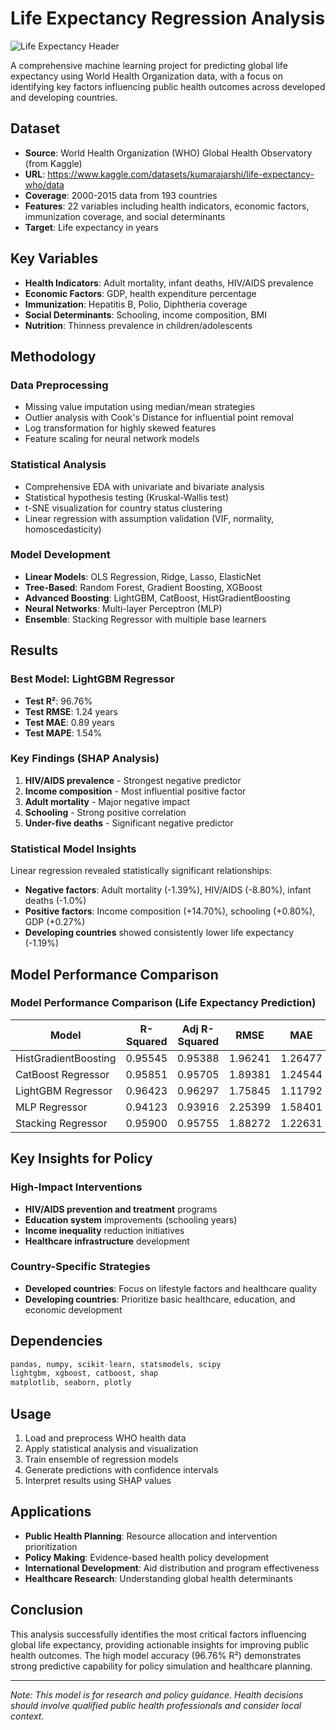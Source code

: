 # Life Expectancy Regression Analysis

![Life Expectancy Header](https://c02.purpledshub.com/uploads/sites/41/2023/11/countries-in-the-world.jpg?w=1200)

A comprehensive machine learning project for predicting global life expectancy using World Health Organization data, with a focus on identifying key factors influencing public health outcomes across developed and developing countries.

## Dataset
- **Source**: World Health Organization (WHO) Global Health Observatory (from Kaggle)
- **URL**: https://www.kaggle.com/datasets/kumarajarshi/life-expectancy-who/data
- **Coverage**: 2000-2015 data from 193 countries
- **Features**: 22 variables including health indicators, economic factors, immunization coverage, and social determinants
- **Target**: Life expectancy in years

## Key Variables
- **Health Indicators**: Adult mortality, infant deaths, HIV/AIDS prevalence
- **Economic Factors**: GDP, health expenditure percentage
- **Immunization**: Hepatitis B, Polio, Diphtheria coverage
- **Social Determinants**: Schooling, income composition, BMI
- **Nutrition**: Thinness prevalence in children/adolescents

## Methodology

### Data Preprocessing
- Missing value imputation using median/mean strategies
- Outlier analysis with Cook's Distance for influential point removal
- Log transformation for highly skewed features
- Feature scaling for neural network models

### Statistical Analysis
- Comprehensive EDA with univariate and bivariate analysis
- Statistical hypothesis testing (Kruskal-Wallis test)
- t-SNE visualization for country status clustering
- Linear regression with assumption validation (VIF, normality, homoscedasticity)

### Model Development
- **Linear Models**: OLS Regression, Ridge, Lasso, ElasticNet
- **Tree-Based**: Random Forest, Gradient Boosting, XGBoost
- **Advanced Boosting**: LightGBM, CatBoost, HistGradientBoosting
- **Neural Networks**: Multi-layer Perceptron (MLP)
- **Ensemble**: Stacking Regressor with multiple base learners

## Results

### Best Model: LightGBM Regressor
- **Test R²**: 96.76%
- **Test RMSE**: 1.24 years
- **Test MAE**: 0.89 years
- **Test MAPE**: 1.54%

### Key Findings (SHAP Analysis)
1. **HIV/AIDS prevalence** - Strongest negative predictor
2. **Income composition** - Most influential positive factor
3. **Adult mortality** - Major negative impact
4. **Schooling** - Strong positive correlation
5. **Under-five deaths** - Significant negative predictor

### Statistical Model Insights
Linear regression revealed statistically significant relationships:
- **Negative factors**: Adult mortality (-1.39%), HIV/AIDS (-8.80%), infant deaths (-1.0%)
- **Positive factors**: Income composition (+14.70%), schooling (+0.80%), GDP (+0.27%)
- **Developing countries** showed consistently lower life expectancy (-1.19%)

## Model Performance Comparison
### Model Performance Comparison (Life Expectancy Prediction)

| Model                     | R-Squared | Adj R-Squared |   RMSE   |   MAE    |  MAPE   |
|--------------------------|-----------|----------------|----------|----------|---------|
| HistGradientBoosting     | 0.95545   | 0.95388        | 1.96241  | 1.26477  | 1.91175 |
| CatBoost Regressor       | 0.95851   | 0.95705        | 1.89381  | 1.24544  | 1.86052 |
| LightGBM Regressor       | 0.96423   | 0.96297        | 1.75845  |1.11792   | 1.67555 |
| MLP Regressor            | 0.94123   | 0.93916        | 2.25399  | 1.58401  | 2.36880 |
| Stacking Regressor       | 0.95900   | 0.95755        | 1.88272  | 1.22631  | 1.84376 |


## Key Insights for Policy

### High-Impact Interventions
- **HIV/AIDS prevention and treatment** programs
- **Education system** improvements (schooling years)
- **Income inequality** reduction initiatives
- **Healthcare infrastructure** development

### Country-Specific Strategies
- **Developed countries**: Focus on lifestyle factors and healthcare quality
- **Developing countries**: Prioritize basic healthcare, education, and economic development

## Dependencies
```python
pandas, numpy, scikit-learn, statsmodels, scipy
lightgbm, xgboost, catboost, shap
matplotlib, seaborn, plotly
```

## Usage
1. Load and preprocess WHO health data
2. Apply statistical analysis and visualization
3. Train ensemble of regression models
4. Generate predictions with confidence intervals
5. Interpret results using SHAP values

## Applications
- **Public Health Planning**: Resource allocation and intervention prioritization
- **Policy Making**: Evidence-based health policy development
- **International Development**: Aid distribution and program effectiveness
- **Healthcare Research**: Understanding global health determinants

## Conclusion
This analysis successfully identifies the most critical factors influencing global life expectancy, providing actionable insights for improving public health outcomes. The high model accuracy (96.76% R²) demonstrates strong predictive capability for policy simulation and healthcare planning.

---
*Note: This model is for research and policy guidance. Health decisions should involve qualified public health professionals and consider local context.*
